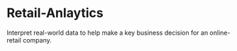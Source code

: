 # Retail-Anlaytics
Interpret real-world data to help make a key business decision for an online-retail company.
